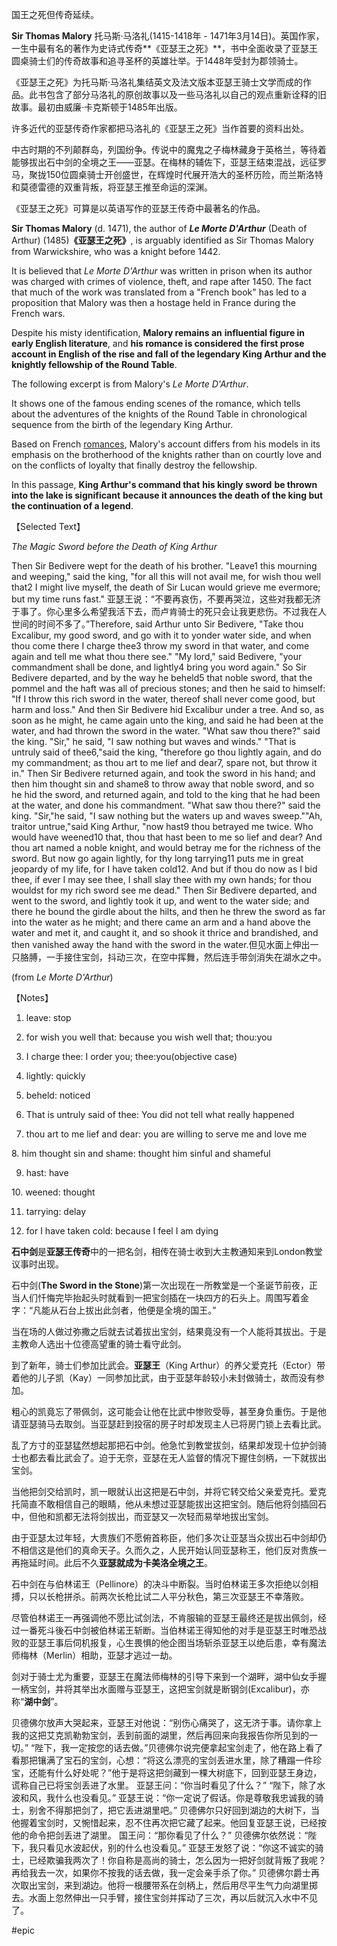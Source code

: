 国王之死但传奇延续。

**Sir Thomas Malory** 托马斯·马洛礼(1415-1418年 - 1471年3月14日)。英国作家，一生中最有名的著作为史诗式传奇**《亚瑟王之死》**，书中全面收录了亚瑟王圆桌骑士们的传奇故事和追寻圣杯的英雄壮举。于1448年受封为郡领骑士。

《亚瑟王之死》为托马斯·马洛礼集结英文及法文版本亚瑟王骑士文学而成的作品。此书包含了部分马洛礼的原创故事以及一些马洛礼以自己的观点重新诠释的旧故事。最初由威廉·卡克斯顿于1485年出版。

许多近代的亚瑟传奇作家都把马洛礼的《亚瑟王之死》当作首要的资料出处。

中古时期的不列颠群岛，列国纷争。传说中的魔鬼之子梅林藏身于英格兰，等待着能够拔出石中剑的全境之王——亚瑟。在梅林的辅佐下，亚瑟王结束混战，远征罗马，聚拢150位圆桌骑士开创盛世，在辉煌时代展开浩大的圣杯历险，而兰斯洛特和莫德雷德的双重背叛，将亚瑟王推至命运的深渊。

《亚瑟王之死》可算是以英语写作的亚瑟王传奇中最著名的作品。

  

**Sir Thomas Malory** (d. 1471), the author of **_Le Morte D'Arthur_** (Death of Arthur) (1485)**《亚瑟王之死》**, is arguably identified as Sir Thomas Malory from Warwickshire, who was a knight before 1442. 

It is believed that _Le Morte D'Arthur_ was written in prison when its author was charged with crimes of violence, theft, and rape after 1450. The fact that much of the work was translated from a "French book" has led to a proposition that Malory was then a hostage held in France during the French wars. 

Despite his misty identification, **Malory remains an** **influential figure in early English literature**, and **his romance is considered the first prose account in English of the rise and fall of the legendary King Arthur and the knightly fellowship of the Round Table**.

The following excerpt is from Malory's _Le Morte D'Arthur_.   

It shows one of the famous ending scenes of the romance, which tells about the adventures of the knights of the Round Table in chronological sequence from the birth of the legendary King Arthur. 

Based on French [romances](http://mp.weixin.qq.com/s?__biz=MzkzNjE5MzIxNg==&mid=2247489006&idx=1&sn=ae994f7deedc947cc8bc52282df5389c&chksm=c2a32841f5d4a157428c2a4e141b494e4e7f6770c740dbf66d96e3af140181cdb202352dbacd&scene=21#wechat_redirect), Malory's account differs from his models in its emphasis on the brotherhood of the knights rather than on courtly love and on the conflicts of loyalty that finally destroy the fellowship. 

In this passage, **King Arthur's command that** **his kingly sword** **be thrown into the lake is significant** **because it announces the death of the king but the continuation of a legend**.

【Selected Text】

_The Magic Sword before the Death of King Arthur_

Then Sir Bedivere wept for the death of his brother. "Leave1 this mourning and weeping," said the king, "for all this will not avail me, for wish thou well that2 I might live myself, the death of Sir Lucan would grieve me evermore; but my time runs fast." 亚瑟王说：“不要再哀伤，不要再哭泣，这些对我都无济于事了。你心里多么希望我活下去，而卢肯骑士的死只会让我更悲伤。不过我在人世间的时间不多了。”Therefore, said Arthur unto Sir Bedivere, "Take thou Excalibur, my good sword, and go with it to yonder water side, and when thou come there I charge thee3 throw my sword in that water, and come again and tell me what thou there see."
"My lord," said Bedivere, "your commandment shall be done, and lightly4 bring you word again." So Sir Bedivere departed, and by the way he beheld5 that noble sword, that the pommel and the haft was all of precious stones; and then he said to himself: "If I throw this rich sword in the water, thereof shall never come good, but harm and loss." And then Sir Bedivere hid Excalibur under a tree. And so, as soon as he might, he came again unto the king, and said he had been at the water, and had thrown the sword in the water. 
"What saw thou there?" said the king. "Sir," he said, "I saw nothing but waves and winds." "That is untruly said of thee6,"said the king, "therefore go thou lightly again, and do my commandment; as thou art to me lief and dear7, spare not, but throw it in."
Then Sir Bedivere returned again, and took the sword in his hand; and then him thought sin and shame8 to throw away that noble sword, and so he hid the sword, and returned again, and told to the king that he had been at the water, and done his commandment. 
"What saw thou there?" said the king. "Sir,"he said, "I saw nothing but the waters up and waves sweep.""Ah, traitor untrue,"said King Arthur, "now hast9 thou betrayed me twice. Who would have weened10 that, thou that hast been to me so lief and dear? And thou art named a noble knight, and would betray me for the richness of the sword. But now go again lightly, for thy long tarrying11 puts me in great jeopardy of my life, for I have taken cold12. And but if thou do now as I bid thee, if ever I may see thee, I shall slay thee with my own hands; for thou wouldst for my rich sword see me dead."
Then Sir Bedivere departed, and went to the sword, and lightly took it up, and went to the water side; and there he bound the girdle about the hilts, and then he threw the sword as far into the water as he might; and there came an arm and a hand above the water and met it, and caught it, and so shook it thrice and brandished, and then vanished away the hand with the sword in the water.但见水面上伸出一只胳膊，一手接住宝剑，抖动三次，在空中挥舞，然后连手带剑消失在湖水之中。

(from _Le Morte D'Arthur_)  
  

【Notes】 

1. leave: stop  

2. for wish you well that: because you wish well that; thou:you  

3. I charge thee: I order you; thee:you(objective case)  

4. lightly: quickly  

5. beheld: noticed  

6. That is untruly said of thee: You did not tell what really happened  

7. thou art to me lief and dear: you are willing to serve me and love me  

8. him thought sin and shame: thought him sinful and shameful  

9. hast: have  

10. weened: thought

11. tarrying: delay

12. for I have taken cold: because I feel I am dying

  

**石中剑**是**亚瑟王传奇**中的一把名剑，相传在骑士收到大主教通知来到London教堂议事时出现。

石中剑(**The Sword in the Stone**)第一次出现在一所教堂是一个圣诞节前夜，正当人们忏悔完毕抬起头时就看到一把宝剑插在一块四方的石头上。周围写着金字：“凡能从石台上拔出此剑者，他便是全境的国王。”

当在场的人做过弥撒之后就去试着拔出宝剑，结果竟没有一个人能将其拔出。于是主教命人选出十位德高望重的骑士看守此剑。

到了新年，骑士们参加比武会。**亚瑟王**（King Arthur）的养父爱克托（Ector）带着他的儿子凯（Kay）一同参加比武，由于亚瑟年龄较小未封做骑士，故而没有参加。

粗心的凯竟忘了带佩剑，这可能会让他在比武中惨败受辱，甚至身负重伤。于是他请亚瑟骑马去取剑。当亚瑟赶到投宿的房子时却发现主人已将房门锁上去看比武。

乱了方寸的亚瑟猛然想起那把石中剑。他急忙到教堂拔剑，结果却发现十位护剑骑士也都去看比武会了。迫于无奈，亚瑟在无人监督的情况下握住剑柄，一下就拔出宝剑。

当他把剑交给凯时，凯一眼就认出这把是石中剑，并将它转交给父亲爱克托。爱克托简直不敢相信自己的眼睛，他从未想过亚瑟能拔出这把宝剑。随后他将剑插回石中，但他和凯都无法将剑拔出，而亚瑟又一次轻而易举地拔出宝剑。

由于亚瑟太过年轻，大贵族们不愿俯首称臣，他们多次让亚瑟当众拔出石中剑却仍不相信这是他们的真命天子。久而久之，人民开始认同亚瑟称王，他们反对贵族一再拖延时间。此后不久**亚瑟就成为卡美洛全境之王**。

石中剑在与伯林诺王（Pellinore）的决斗中断裂。当时伯林诺王多次拒绝以剑相搏，只以长枪拼杀。前两次长枪比试二人平分秋色，第三次亚瑟王不幸落败。

尽管伯林诺王一再强调他不愿比试剑法，不肯服输的亚瑟王最终还是拔出佩剑，经过一番死斗後石中剑被伯林诺王斩断。当伯林诺王得知他的对手是亚瑟王时唯恐战败的亚瑟王事后伺机报复，心生畏惧的他企图当场斩杀亚瑟王以绝后患，幸有魔法师梅林（Merlin）相助，亚瑟才逃过一劫。

剑对于骑士尤为重要，亚瑟王在魔法师梅林的引导下来到一个湖畔，湖中仙女手握一柄宝剑，并将其举出水面赠与亚瑟王，这把宝剑就是断钢剑(Excalibur)，亦称“**湖中剑**”。

贝德佛尔放声大哭起来，亚瑟王对他说：“别伤心痛哭了，这无济于事。请你拿上我的这把艾克凯勒勃宝剑，丢到前面的湖里，然后再回来向我报告你所见到的一切。”
“陛下，我一定按您的话去做。”贝德佛尔说完便拿起宝剑走了，他在路上看了看那把镶满了宝石的宝剑，心想：“将这么漂亮的宝剑丢进水里，除了糟蹋一件珍宝，还能有什么好处呢？”他于是将这把剑藏到一棵大树底下，回到亚瑟王身边，谎称自己已将宝剑丢进了水里。
亚瑟王问：“你当时看见了什么？”
“陛下，除了水波和风，我什么也没看见。”
亚瑟王说：“你一定说了假话。你是尊敬我忠诚我的骑士，别舍不得那把剑了，把它丢进湖里吧。”
贝德佛尔只好回到湖边的大树下，当他握着宝剑时，又惋惜起来，忍不住再次把它藏了起来。他回复亚瑟王说，已经按他的命令把剑丢进了湖里。
国王问：“那你看见了什么？”
贝德佛尔依然说：“陛下，我只看见水波起伏，别的什么也没看见。”
亚瑟王发怒了说：“你这不诚实的骑士，已经欺骗我两次了！你自称是高尚的骑士，怎么因为一把好剑就背叛了我呢？再给我去一次，如果你不按我的话去做，我一定会亲手杀了你。”
贝德佛尔爵士再次取出宝剑，来到湖边。他将一根腰带系在剑柄上，然后用尽平生气力向湖里掷去。水面上忽然伸出一只手臂，接住宝剑并挥动了三次，再以后就沉入水中不见了。


#epic
